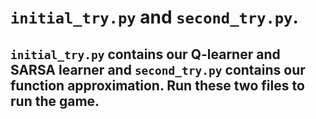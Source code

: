# `initial_try.py` and `second_try.py`.
## `initial_try.py` contains our Q-learner and SARSA learner and `second_try.py` contains our function approximation. Run these two files to run the game.
